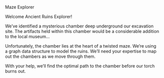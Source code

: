 Maze Explorer

Welcome Ancient Ruins Explorer!

We’ve identified a mysterious chamber deep underground our excavation site. The artifacts held within this chamber would be a considerable addition to the local museum…

Unfortunately, the chamber lies at the heart of a twisted maze. We’re using a graph data structure to model the ruins. We’ll need your expertise to map out the chambers as we move through them.

With your help, we’ll find the optimal path to the chamber before our torch burns out.